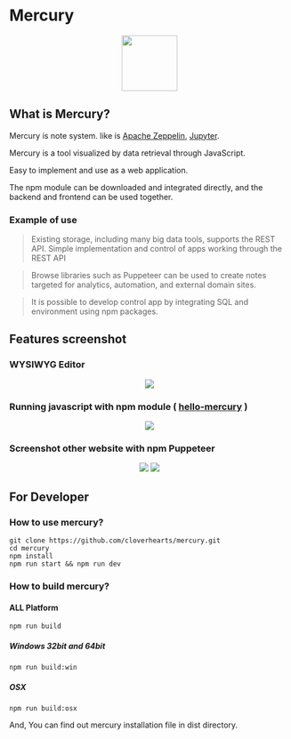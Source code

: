 # Mercury
<div style="text-align: center;">
  <img src="https://user-images.githubusercontent.com/10525473/71775435-88984f00-2fc4-11ea-91dc-49bc37e23160.png" style="height: 100px;" />
</div>

## What is Mercury?

Mercury is note system. like is [Apache Zeppelin](https://zeppelin.apache.org/), [Jupyter](https://jupyter.org/).

Mercury is a tool visualized by data retrieval through JavaScript.

Easy to implement and use as a web application.

The npm module can be downloaded and integrated directly, and the backend and frontend can be used together.

### Example of use

> Existing storage, including many big data tools, supports the REST API. Simple implementation and control of apps working through the REST API

> Browse libraries such as Puppeteer can be used to create notes targeted for analytics, automation, and external domain sites.

> It is possible to develop control app by integrating SQL and environment using npm packages.


## Features screenshot

### WYSIWYG Editor

<div style="text-align: center">
  <img src="https://user-images.githubusercontent.com/10525473/71775647-8daacd80-2fc7-11ea-8204-a9766a9f2153.gif" />
</div>

### Running javascript with npm module ( [hello-mercury](https://www.npmjs.com/package/hello-mercury) )
<div style="text-align: center">
  <img src="https://user-images.githubusercontent.com/10525473/71775585-75867e80-2fc6-11ea-9abb-cca346059e30.png" />
</div>

### Screenshot other website with npm Puppeteer

<div style="text-align: center">
  <img src="https://user-images.githubusercontent.com/10525473/71775732-1e35dd80-2fc9-11ea-817e-ee6a10690270.png" />
  <img src="https://user-images.githubusercontent.com/10525473/71775736-30178080-2fc9-11ea-9d00-4d0fb027a722.png" />
</div>

## For Developer
### How to use mercury?

```
git clone https://github.com/cloverhearts/mercury.git
cd mercury
npm install
npm run start && npm run dev
```

### How to build mercury?

#### ALL Platform

```
npm run build
```

##### Windows 32bit and 64bit

```
npm run build:win
```

##### OSX

```
npm run build:osx
```


And, You can find out mercury installation file in dist directory.

